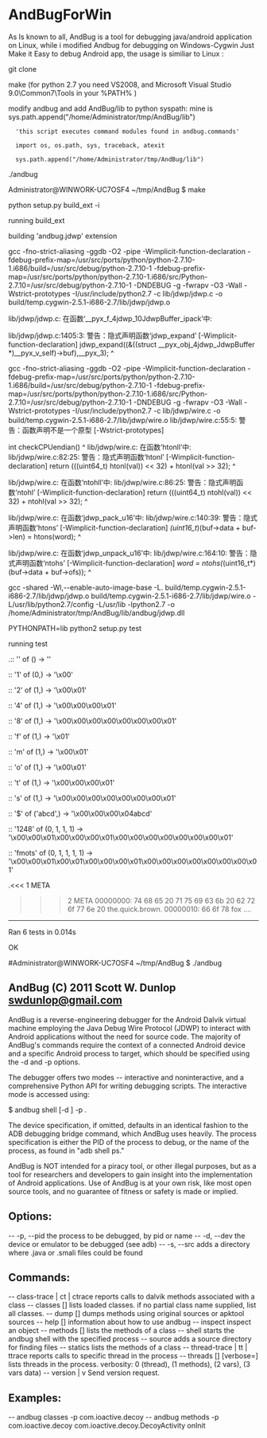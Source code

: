 # AndBugForWin

As Is known to all, AndBug is a tool for debugging java/android application on Linux, while i modified Andbug for debugging on  Windows-Cygwin
Just Make it Easy to debug Android app, the usage is similiar to Linux :

  git clone
  
  make (for python 2.7 you need VS2008, and Microsoft Visual Studio 9.0\Common7\Tools in your %PATH% )
  
  modify andbug and add AndBug/lib to python syspath: mine is sys.path.append("/home/Administrator/tmp/AndBug/lib")
  
      'this script executes command modules found in andbug.commands'
    
      import os, os.path, sys, traceback, atexit
    
      sys.path.append("/home/Administrator/tmp/AndBug/lib")
    
  
  ./andbug
  
  
  
Administrator@WINWORK-UC7OSF4 ~/tmp/AndBug
$ make

python setup.py build_ext -i

running build_ext

building 'andbug.jdwp' extension

gcc -fno-strict-aliasing -ggdb -O2 -pipe -Wimplicit-function-declaration -fdebug-prefix-map=/usr/src/ports/python/python-2.7.10-1.i686/build=/usr/src/debug/python-2.7.10-1 -fdebug-prefix-map=/usr/src/ports/python/python-2.7.10-1.i686/src/Python-2.7.10=/usr/src/debug/python-2.7.10-1 -DNDEBUG -g -fwrapv -O3 -Wall -Wstrict-prototypes -I/usr/include/python2.7 -c lib/jdwp/jdwp.c -o build/temp.cygwin-2.5.1-i686-2.7/lib/jdwp/jdwp.o

lib/jdwp/jdwp.c: 在函数‘__pyx_f_4jdwp_10JdwpBuffer_ipack’中:

lib/jdwp/jdwp.c:1405:3: 警告：隐式声明函数‘jdwp_expand’ [-Wimplicit-function-declaration]
   jdwp_expand((&((struct __pyx_obj_4jdwp_JdwpBuffer *)__pyx_v_self)->buf),__pyx_3);
   ^
   
gcc -fno-strict-aliasing -ggdb -O2 -pipe -Wimplicit-function-declaration -fdebug-prefix-map=/usr/src/ports/python/python-2.7.10-1.i686/build=/usr/src/debug/python-2.7.10-1 -fdebug-prefix-map=/usr/src/ports/python/python-2.7.10-1.i686/src/Python-2.7.10=/usr/src/debug/python-2.7.10-1 -DNDEBUG -g -fwrapv -O3 -Wall -Wstrict-prototypes -I/usr/include/python2.7 -c lib/jdwp/wire.c -o build/temp.cygwin-2.5.1-i686-2.7/lib/jdwp/wire.o
lib/jdwp/wire.c:55:5: 警告：函数声明不是一个原型 [-Wstrict-prototypes]

 int checkCPUendian()
     ^
lib/jdwp/wire.c: 在函数‘htonll’中:
lib/jdwp/wire.c:82:25: 警告：隐式声明函数‘htonl’ [-Wimplicit-function-declaration]
     return (((uint64_t) htonl(val)) << 32) + htonl(val >> 32);
                         ^
                         
lib/jdwp/wire.c: 在函数‘ntohll’中:
lib/jdwp/wire.c:86:25: 警告：隐式声明函数‘ntohl’ [-Wimplicit-function-declaration]
     return (((uint64_t) ntohl(val)) << 32) + ntohl(val >> 32);
                         ^
                         
lib/jdwp/wire.c: 在函数‘jdwp_pack_u16’中:
lib/jdwp/wire.c:140:39: 警告：隐式声明函数‘htons’ [-Wimplicit-function-declaration]
  *(uint16_t*)(buf->data + buf->len) = htons(word);
                                       ^
                                       
lib/jdwp/wire.c: 在函数‘jdwp_unpack_u16’中:
lib/jdwp/wire.c:164:10: 警告：隐式声明函数‘ntohs’ [-Wimplicit-function-declaration]
  *word = ntohs(*(uint16_t*)(buf->data + buf->ofs));
          ^
          
gcc -shared -Wl,--enable-auto-image-base -L. build/temp.cygwin-2.5.1-i686-2.7/lib/jdwp/jdwp.o build/temp.cygwin-2.5.1-i686-2.7/lib/jdwp/wire.o -L/usr/lib/python2.7/config -L/usr/lib -lpython2.7 -o /home/Administrator/tmp/AndBug/lib/andbug/jdwp.dll

PYTHONPATH=lib python2 setup.py test

running test

.:: '' of () -> ''

:: '1' of (0,) -> '\x00'

:: '2' of (1,) -> '\x00\x01'

:: '4' of (1,) -> '\x00\x00\x00\x01'

:: '8' of (1,) -> '\x00\x00\x00\x00\x00\x00\x00\x01'

:: 'f' of (1,) -> '\x01'

:: 'm' of (1,) -> '\x00\x01'

:: 'o' of (1,) -> '\x00\x01'

:: 't' of (1,) -> '\x00\x00\x00\x01'

:: 's' of (1,) -> '\x00\x00\x00\x00\x00\x00\x00\x01'

:: '$' of ('abcd',) -> '\x00\x00\x00\x04abcd'

:: '1248' of (0, 1, 1, 1) -> '\x00\x00\x01\x00\x00\x00\x01\x00\x00\x00\x00\x00\x00\x00\x01'

:: 'fmots' of (0, 1, 1, 1, 1) -> '\x00\x00\x01\x00\x01\x00\x00\x00\x01\x00\x00\x00\x00\x00\x00\x00\x01'

.<<< 1 META
>>> 2 META
    00000000:  74 68 65 20 71 75 69 63 6b 20 62 72 6f 77 6e 20  the.quick.brown.
    00000010:  66 6f 78                                         fox
....
----------------------------------------------------------------------
Ran 6 tests in 0.014s

OK

#Administrator@WINWORK-UC7OSF4 ~/tmp/AndBug
$ ./andbug

## AndBug (C) 2011 Scott W. Dunlop <swdunlop@gmail.com>
   AndBug is a reverse-engineering debugger for the Android Dalvik virtual
   machine employing the Java Debug Wire Protocol (JDWP) to interact with
   Android applications without the need for source code.  The majority of
   AndBug's commands require the context of a connected Android device and a
   specific Android process to target, which should be specified using the -d
   and -p options.

   The debugger offers two modes -- interactive and noninteractive, and a
   comprehensive Python API for writing debugging scripts.  The interactive mode
   is accessed using:

   $ andbug shell [-d <device>] -p <process>.

   The device specification, if omitted, defaults in an identical fashion to the
   ADB debugging bridge command, which AndBug uses heavily.  The process
   specification is either the PID of the process to debug, or the name of the
   process, as found in "adb shell ps."

   AndBug is NOT intended for a piracy tool, or other illegal purposes, but  as
   a tool for researchers and developers to gain insight into the
   implementation of Android applications.  Use of AndBug is at your own risk,
   like most open source tools, and no guarantee of fitness or safety is made or
   implied.
## Options:
   -- -p, --pid <opt>
      the process to be debugged, by pid or name
   -- -d, --dev <opt>
      the device or emulator to be debugged (see adb)
   -- -s, --src <opt>
      adds a directory where .java or .smali files could be found
## Commands:
   -- class-trace | ct | ctrace <class-path>
      reports calls to dalvik methods associated with a class
   -- classes [<partial class name>]
      lists loaded classes. if no partial class name supplied, list all classes.
   -- dump <class-path> [<method-query>]
      dumps methods using original sources or apktool sources
   -- help [<command>]
      information about how to use andbug
   -- inspect <object-id>
      inspect an object
   -- methods <class-path> [<method-query>]
      lists the methods of a class
   -- shell
      starts the andbug shell with the specified process
   -- source <src-dir>
      adds a source directory for finding files
   -- statics <class-path>
      lists the methods of a class
   -- thread-trace | tt | ttrace <thread-name>
      reports calls to specific thread in the process
   -- threads [<name>] [verbose=<verbose level>]
      lists threads in the process. verbosity: 0 (thread), (1 methods), (2
      vars), (3 vars data)
   -- version | v
      Send version request.
## Examples:
   -- andbug classes -p com.ioactive.decoy
   -- andbug methods -p com.ioactive.decoy com.ioactive.decoy.DecoyActivity
      onInit

